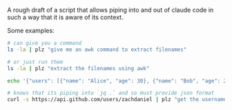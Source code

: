 A rough draft of a script that allows piping into and out of claude code in such a way that it is aware of its context.

Some examples:

```bash
# can give you a command
ls -la | plz "give me an awk command to extract filenames"
```


```bash
# or just run them
ls -la | plz "extract the filenames using awk"
```

```bash
echo '{"users": [{"name": "Alice", "age": 30}, {"name": "Bob", "age": 25}]}' | plz "extract just the names"
```

```bash
# knows that its piping into `jq .` and so must provide json format
curl -s https://api.github.com/users/zachdaniel | plz "get the username and location" | jq .
```

